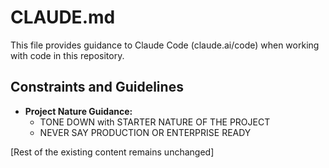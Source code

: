 # CLAUDE.md

This file provides guidance to Claude Code (claude.ai/code) when working with code in this repository.

## Constraints and Guidelines

- **Project Nature Guidance:**
  * TONE DOWN with STARTER NATURE OF THE PROJECT
  * NEVER SAY PRODUCTION OR ENTERPRISE READY

[Rest of the existing content remains unchanged]